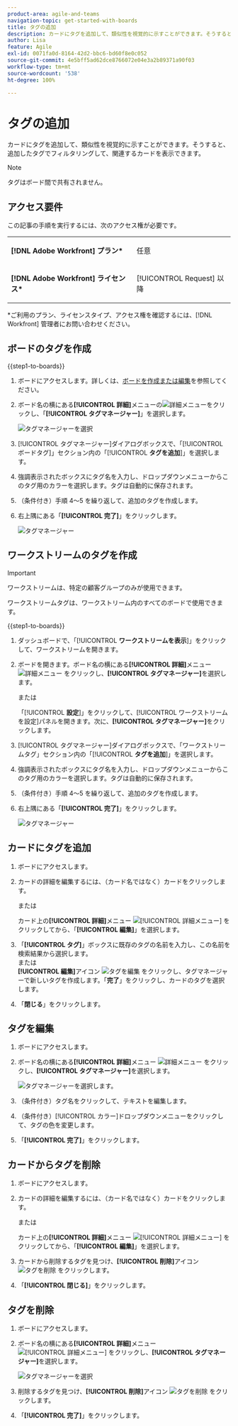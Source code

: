 ```yaml
---
product-area: agile-and-teams
navigation-topic: get-started-with-boards
title: タグの追加
description: カードにタグを追加して、類似性を視覚的に示すことができます。そうすると、追加したタグでフィルタリングして、関連するカードを表示できます。
author: Lisa
feature: Agile
exl-id: 0071fa0d-8164-42d2-bbc6-bd60f8e0c052
source-git-commit: 4e5bff5ad62dce8766072e04e3a2b89371a90f03
workflow-type: tm+mt
source-wordcount: '538'
ht-degree: 100%

---
```


# タグの追加

カードにタグを追加して、類似性を視覚的に示すことができます。そうすると、追加したタグでフィルタリングして、関連するカードを表示できます。

>[!NOTE]
>
>タグはボード間で共有されません。

## アクセス要件

この記事の手順を実行するには、次のアクセス権が必要です。

<table style="table-layout:auto"> 
 <col> 
 </col> 
 <col> 
 </col> 
 <tbody> 
  <tr> 
   <td role="rowheader"><strong>[!DNL Adobe Workfront] プラン*</strong></td> 
   <td> <p>任意</p> </td> 
  </tr> 
  <tr> 
   <td role="rowheader"><strong>[!DNL Adobe Workfront] ライセンス*</strong></td> 
   <td> <p>[!UICONTROL Request] 以降</p> </td> 
  </tr> 
 </tbody> 
</table>

&#42;ご利用のプラン、ライセンスタイプ、アクセス権を確認するには、[!DNL Workfront] 管理者にお問い合わせください。

## ボードのタグを作成

{{step1-to-boards}}

1. ボードにアクセスします。詳しくは、[ボードを作成または編集](../../agile/get-started-with-boards/create-edit-board.md)を参照してください。
1. ボード名の横にある&#x200B;**[!UICONTROL 詳細]**&#x200B;メニューの![詳細メニュー](assets/more-icon-spectrum.png)をクリックし、「**[!UICONTROL タグマネージャー]**」を選択します。

   ![タグマネージャーを選択](assets/boards-tagmanager-350x189.png)

1. [!UICONTROL タグマネージャー]ダイアログボックスで、「[!UICONTROL ボードタグ]」セクション内の「[!UICONTROL **タグを追加**]」を選択します。
1. 強調表示されたボックスにタグ名を入力し、ドロップダウンメニューからこのタグ用のカラーを選択します。タグは自動的に保存されます。
1. （条件付き）手順 4～5 を繰り返して、追加のタグを作成します。
1. 右上隅にある「**[!UICONTROL 完了]**」をクリックします。

   ![タグマネージャー](assets/tag-manager-2023.png)

## ワークストリームのタグを作成

>[!IMPORTANT]
>
>ワークストリームは、特定の顧客グループのみが使用できます。

ワークストリームタグは、ワークストリーム内のすべてのボードで使用できます。

{{step1-to-boards}}

1. ダッシュボードで、「[!UICONTROL **ワークストリームを表示**]」をクリックして、ワークストリームを開きます。
1. ボードを開きます。ボード名の横にある&#x200B;**[!UICONTROL 詳細]**&#x200B;メニュー ![詳細メニュー](assets/more-icon-spectrum.png) をクリックし、**[!UICONTROL タグマネージャー]**&#x200B;を選択します。

   または

   「[!UICONTROL **設定**]」をクリックして、[!UICONTROL ワークストリームを設定]パネルを開きます。次に、**[!UICONTROL タグマネージャー]**&#x200B;をクリックします。

1. [!UICONTROL タグマネージャー]ダイアログボックスで、「ワークストリームタグ」セクション内の「[!UICONTROL **タグを追加**]」を選択します。
1. 強調表示されたボックスにタグ名を入力し、ドロップダウンメニューからこのタグ用のカラーを選択します。タグは自動的に保存されます。
1. （条件付き）手順 4～5 を繰り返して、追加のタグを作成します。
1. 右上隅にある「**[!UICONTROL 完了]**」をクリックします。

   ![タグマネージャー](assets/tag-manager-workstreams.png)

## カードにタグを追加

1. ボードにアクセスします。
1. カードの詳細を編集するには、（カード名ではなく）カードをクリックします。

   または

   カード上の&#x200B;**[!UICONTROL 詳細]**&#x200B;メニュー ![[!UICONTROL 詳細メニュー]](assets/more-icon-spectrum.png) をクリックしてから、「**[!UICONTROL 編集]**」を選択します。

1. 「**[!UICONTROL タグ]**」ボックスに既存のタグの名前を入力し、この名前を検索結果から選択します。\
   または\
   **[!UICONTROL 編集]**&#x200B;アイコン ![タグを編集](assets/boards-edittag-30x29.png) をクリックし、タグマネージャーで新しいタグを作成します。「**完了**」をクリックし、カードのタグを選択します。
1. 「**閉じる**」をクリックします。

## タグを編集

1. ボードにアクセスします。
1. ボード名の横にある&#x200B;**[!UICONTROL 詳細]**&#x200B;メニュー ![詳細メニュー](assets/more-icon-spectrum.png) をクリックし、**[!UICONTROL タグマネージャー]**&#x200B;を選択します。

   ![タグマネージャーを選択します。](assets/boards-tagmanager-350x189.png)

1. （条件付き）タグ名をクリックして、テキストを編集します。
1. （条件付き）[!UICONTROL カラー]ドロップダウンメニューをクリックして、タグの色を変更します。
1. 「**[!UICONTROL 完了]**」をクリックします。

## カードからタグを削除

1. ボードにアクセスします。
1. カードの詳細を編集するには、（カード名ではなく）カードをクリックします。

   または

   カード上の&#x200B;**[!UICONTROL 詳細]**&#x200B;メニュー ![[!UICONTROL 詳細メニュー]](assets/more-icon-spectrum.png) をクリックしてから、「**[!UICONTROL 編集]**」を選択します。

1. カードから削除するタグを見つけ、**[!UICONTROL 削除]**&#x200B;アイコン ![タグを削除](assets/copy-of-boards-remove-30x23.png) をクリックします。
1. 「**[!UICONTROL 閉じる]**」をクリックします。

## タグを削除

1. ボードにアクセスします。
1. ボード名の横にある&#x200B;**[!UICONTROL 詳細]**&#x200B;メニュー ![[!UICONTROL 詳細メニュー]](assets/more-icon-spectrum.png) をクリックし、**[!UICONTROL タグマネージャー]**&#x200B;を選択します。

   ![タグマネージャーを選択](assets/boards-tagmanager-350x189.png)

1. 削除するタグを見つけ、**[!UICONTROL 削除]**&#x200B;アイコン ![タグを削除](assets/copy-of-boards-delete-30x27.png) をクリックします。
1. 「**[!UICONTROL 完了]**」をクリックします。
